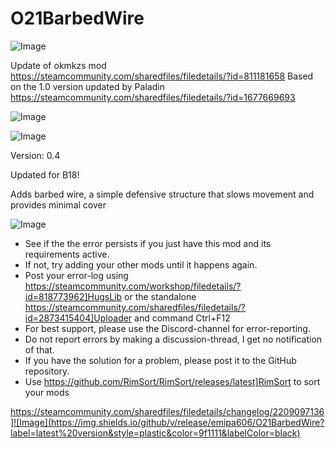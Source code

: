 # O21BarbedWire

![Image](https://i.imgur.com/buuPQel.png)

Update of okmkzs mod
https://steamcommunity.com/sharedfiles/filedetails/?id=811181658
Based on the 1.0 version updated by Paladin
https://steamcommunity.com/sharedfiles/filedetails/?id=1677669693

![Image](https://i.imgur.com/pufA0kM.png)

	
![Image](https://i.imgur.com/Z4GOv8H.png)


Version: 0.4
 
Updated for B18!

Adds barbed wire, a simple defensive structure that slows movement and provides minimal cover


![Image](https://i.imgur.com/PwoNOj4.png)



-  See if the the error persists if you just have this mod and its requirements active.
-  If not, try adding your other mods until it happens again.
-  Post your error-log using https://steamcommunity.com/workshop/filedetails/?id=818773962]HugsLib or the standalone https://steamcommunity.com/sharedfiles/filedetails/?id=2873415404]Uploader and command Ctrl+F12
-  For best support, please use the Discord-channel for error-reporting.
-  Do not report errors by making a discussion-thread, I get no notification of that.
-  If you have the solution for a problem, please post it to the GitHub repository.
-  Use https://github.com/RimSort/RimSort/releases/latest]RimSort to sort your mods



https://steamcommunity.com/sharedfiles/filedetails/changelog/2209097136]![Image](https://img.shields.io/github/v/release/emipa606/O21BarbedWire?label=latest%20version&style=plastic&color=9f1111&labelColor=black)

